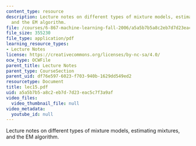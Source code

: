 ```yaml
---
content_type: resource
description: Lecture notes on different types of mixture models, estimating mixtures,
  and the EM algorithm.
file: /courses/6-867-machine-learning-fall-2006/a5a5b7b5a8c2eb7d7d23eac5c7f3a9af_lec15.pdf
file_size: 355230
file_type: application/pdf
learning_resource_types:
- Lecture Notes
license: https://creativecommons.org/licenses/by-nc-sa/4.0/
ocw_type: OCWFile
parent_title: Lecture Notes
parent_type: CourseSection
parent_uid: df76e597-6023-f703-940b-1629dd549ed2
resourcetype: Document
title: lec15.pdf
uid: a5a5b7b5-a8c2-eb7d-7d23-eac5c7f3a9af
video_files:
  video_thumbnail_file: null
video_metadata:
  youtube_id: null
---
```

Lecture notes on different types of mixture models, estimating mixtures, and the EM algorithm.